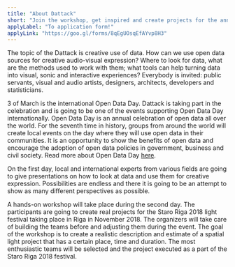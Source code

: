 ```yaml
---
title: "About Dattack"
short: "Join the workshop, get inspired and create projects for the annual light festival Staro Riga that takes place in Riga, Latvia during one of the darkest months of the year – November!"
applyLabel: "To application form!"
applyLink: "https://goo.gl/forms/8qEgUOsqEfAYvp8H3"
---
```


The topic of the Dattack is creative use of data. How can we use open data sources for creative audio-visual expression? Where to look for data, what are the methods used to work with them; what tools can help turning data into visual, sonic and interactive experiences? Everybody is invited: public servants, visual and audio artists, designers, architects, developers and statisticians. 

3 of March is the international Open Data Day. Dattack is taking part in the celebration and is going to be one of the events supporting Open Data Day internationally. Open Data Day is an annual celebration of open data all over the world. For the seventh time in history, groups from around the world will create local events on the day where they will use open data in their communities. It is an opportunity to show the benefits of open data and encourage the adoption of open data policies in government, business and civil society. Read more about Open Data Day [here](http://opendataday.org).

On the first day, local and international experts from various fields are going to give presentations on how to look at data and use them for creative expression. Possibilities are endless and there it is going to be an attempt to show as many different perspectives as possible.

A hands-on workshop will take place during the second day. The participants are going to create real projects for the Staro Riga 2018 light festival taking place in Riga in November 2018. The organizers will take care of building the teams before and adjusting them during the event. The goal of the workshop is to create a realistic description and estimate of a spatial light project that has a certain place, time and duration. The most enthusiastic teams will be selected and the project executed as a part of the Staro Riga 2018 festival.
